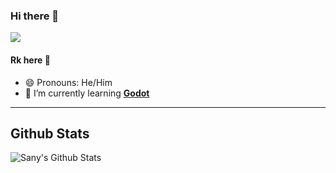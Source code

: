 ### Hi there 👋

![](https://komarev.com/ghpvc/?username=sany07)
#### Rk here 👦

- 😄 Pronouns: He/Him
- 🌱 I’m currently learning [**Godot**](https://godotengine.org/)

---
## Github Stats

![Sany's Github Stats](https://github-readme-stats.vercel.app/api?username=sany07&show_icons=true&hide_border=true)
